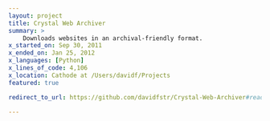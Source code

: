 ```yaml
---
layout: project
title: Crystal Web Archiver
summary: >
    Downloads websites in an archival-friendly format.
x_started_on: Sep 30, 2011
x_ended_on: Jan 25, 2012
x_languages: [Python]
x_lines_of_code: 4,106
x_location: Cathode at /Users/davidf/Projects
featured: true

redirect_to_url: https://github.com/davidfstr/Crystal-Web-Archiver#readme

---
```

